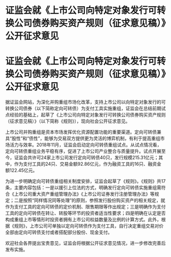 # 证监会就《上市公司向特定对象发行可转换公司债券购买资产规则（征求意见稿）》公开征求意见

# 证监会就《上市公司向特定对象发行可转换公司债券购买资产规则（征求意见稿）》公开征求意见

据证监会网站，为深化并购重组市场化改革，支持上市公司以向特定对象发行的可转换公司债券（以下简称定向可转债）为支付工具实施重组，证监会在总结前期试点经验的基础上，起草了《上市公司向特定对象发行可转换公司债券购买资产规则（征求意见稿）》（以下简称《规则》），现向社会公开征求意见。

上市公司并购重组是资本市场发挥优化资源配置功能的重要渠道。定向可转债兼具“股性”和“债性”，能够为交易双方提供更为灵活的博弈机制，有利于提高重组市场活力与效率。2018年11月，证监会启动定向可转债重组试点。从试点情况看，定向可转债重组业务平稳有序，促进了上市公司产业整合与质量提升。试点开展至今，证监会共许可24家上市公司发行定向可转债40只，发行规模215.31亿元；其中，作为支付工具的24只、交易金额92.86亿元，作为融资工具的16只、融资金额122.45亿元。

为进一步明确定向可转债重组相关制度安排，证监会起草了《规则》。《规则》共17条，主要内容包括：一是以援引上位法的方式，明确发行定向可转债实施重组需符合《上市公司重大资产重组管理办法》《上市公司证券发行注册管理办法》等规定；二是按照“同样情况同等处理”的原则，参照发行股份购买资产的相关规定，就作为支付工具的定向可转债的定价机制、限售期限等作出规定；三是明确作为支付工具的定向可转债在转让、转股等环节的投资者适当性要求；四是明确在认定是否构成重组上市等情形时投资者拥有上市公司权益数量及比例的计算方式。此外，根据《规则》，上市公司可单独以定向可转债作为支付工具，自行决定重组交易对价全部由定向可转债支付或者搭配部分股份、现金支付。

欢迎社会各界提出宝贵意见，证监会将根据公开征求意见情况，进一步修改完善后发布实施。

